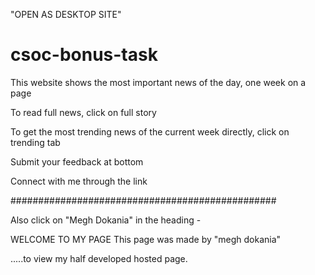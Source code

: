 "OPEN AS DESKTOP SITE"



# csoc-bonus-task

This website shows the most important news of the day, one week on a page

To read full news, click on full story

To get the most trending news of the current week directly, click on trending tab

Submit your feedback at bottom

Connect with me through the link

################################################

Also click on "Megh Dokania" in the heading - 

WELCOME TO MY PAGE
This page was made by "megh dokania"

.....to view my half developed hosted page. 
